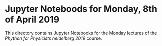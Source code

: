 # Jupyter Noteboods for Monday, 8th of April 2019

This directory contains Jupyter Notebooks for the Monday
lectures of the *Phython for Physicists heidelberg 2019* course.
